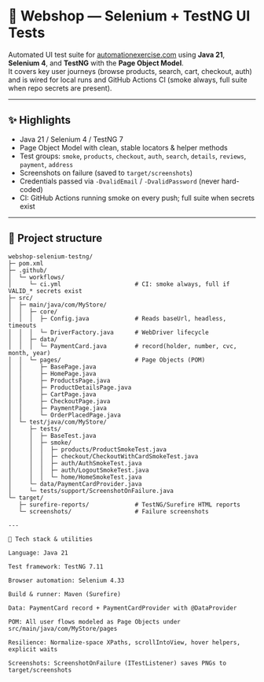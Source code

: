 # 🛒 Webshop — Selenium + TestNG UI Tests

Automated UI test suite for [automationexercise.com](https://automationexercise.com) using **Java 21**, **Selenium 4**, and **TestNG** with the **Page Object Model**.  
It covers key user journeys (browse products, search, cart, checkout, auth) and is wired for local runs and GitHub Actions CI (smoke always, full suite when repo secrets are present).

---

## ✨ Highlights

- Java 21 / Selenium 4 / TestNG 7  
- Page Object Model with clean, stable locators & helper methods  
- Test groups: `smoke`, `products`, `checkout`, `auth`, `search`, `details`, `reviews`, `payment`, `address`  
- Screenshots on failure (saved to `target/screenshots`)  
- Credentials passed via `-DvalidEmail` / `-DvalidPassword` (never hard-coded)  
- CI: GitHub Actions running smoke on every push; full suite when secrets exist  

---

## 🧭 Project structure

```text
webshop-selenium-testng/
├─ pom.xml
├─ .github/
│  └─ workflows/
│     └─ ci.yml                     # CI: smoke always, full if VALID_* secrets exist
├─ src/
│  ├─ main/java/com/MyStore/
│  │  ├─ core/
│  │  │  ├─ Config.java             # Reads baseUrl, headless, timeouts
│  │  │  └─ DriverFactory.java      # WebDriver lifecycle
│  │  ├─ data/
│  │  │  └─ PaymentCard.java        # record(holder, number, cvc, month, year)
│  │  └─ pages/                     # Page Objects (POM)
│  │     ├─ BasePage.java
│  │     ├─ HomePage.java
│  │     ├─ ProductsPage.java
│  │     ├─ ProductDetailsPage.java
│  │     ├─ CartPage.java
│  │     ├─ CheckoutPage.java
│  │     ├─ PaymentPage.java
│  │     └─ OrderPlacedPage.java
│  └─ test/java/com/MyStore/
│     ├─ tests/
│     │  ├─ BaseTest.java
│     │  ├─ smoke/
│     │  │  ├─ products/ProductSmokeTest.java
│     │  │  ├─ checkout/CheckoutWithCardSmokeTest.java
│     │  │  ├─ auth/AuthSmokeTest.java
│     │  │  ├─ auth/LogoutSmokeTest.java
│     │  │  └─ home/HomeSmokeTest.java
│     └─ data/PaymentCardProvider.java
│     └─ tests/support/ScreenshotOnFailure.java
└─ target/
   ├─ surefire-reports/             # TestNG/Surefire HTML reports
   └─ screenshots/                  # Failure screenshots

---

🧱 Tech stack & utilities

Language: Java 21

Test framework: TestNG 7.11

Browser automation: Selenium 4.33

Build & runner: Maven (Surefire)

Data: PaymentCard record + PaymentCardProvider with @DataProvider

POM: All user flows modeled as Page Objects under src/main/java/com/MyStore/pages

Resilience: Normalize-space XPaths, scrollIntoView, hover helpers, explicit waits

Screenshots: ScreenshotOnFailure (ITestListener) saves PNGs to target/screenshots

